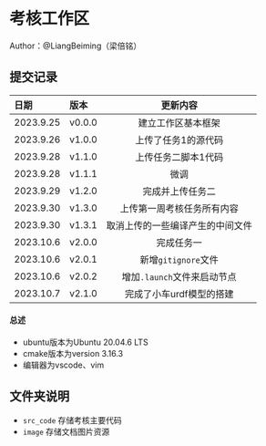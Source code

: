 # 考核工作区
Author：@LiangBeiming（梁倍铭）
## 提交记录

|  日期  |   版本|    更新内容               |
|:---    |:---   |:---:                     |
|2023.9.25|v0.0.0|建立工作区基本框架          |
|2023.9.26|v1.0.0|上传了任务1的源代码|
|2023.9.28|v1.1.0|上传任务二脚本1代码|
|2023.9.28|v1.1.1|微调|
|2023.9.29|v1.2.0|完成并上传任务二|
|2023.9.30|v1.3.0|上传第一周考核任务所有内容|
|2023.9.30|v1.3.1|取消上传的一些编译产生的中间文件|
|2023.10.6|v2.0.0|完成任务一|
|2023.10.6|v2.0.1|新增```gitignore```文件|
|2023.10.6|v2.0.2|增加```.launch```文件来启动节点|
|2023.10.7|v2.1.0|完成了小车urdf模型的搭建|

#### 总述
+ ubuntu版本为Ubuntu 20.04.6 LTS
+ cmake版本为version 3.16.3
+ 编辑器为vscode、vim

## 文件夹说明
+ ```src_code``` 存储考核主要代码
+ ```image``` 存储文档图片资源


